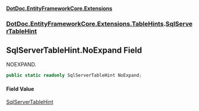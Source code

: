 #### [DotDoc\.EntityFrameworkCore\.Extensions](Home.md 'Home')
### [DotDoc\.EntityFrameworkCore\.Extensions\.TableHints](DotDoc.EntityFrameworkCore.Extensions.TableHints.md 'DotDoc\.EntityFrameworkCore\.Extensions\.TableHints').[SqlServerTableHint](SqlServerTableHint.md 'DotDoc\.EntityFrameworkCore\.Extensions\.TableHints\.SqlServerTableHint')

## SqlServerTableHint\.NoExpand Field

NOEXPAND\.

```csharp
public static readonly SqlServerTableHint NoExpand;
```

#### Field Value
[SqlServerTableHint](SqlServerTableHint.md 'DotDoc\.EntityFrameworkCore\.Extensions\.TableHints\.SqlServerTableHint')